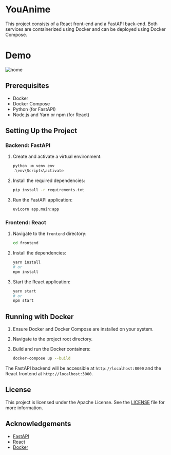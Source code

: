 # YouAnime

This project consists of a React front-end and a FastAPI back-end. Both services are containerized using Docker and can be deployed using Docker Compose.

# Demo
![home](./media/anime.gif)

## Prerequisites

- Docker
- Docker Compose
- Python (for FastAPI)
- Node.js and Yarn or npm (for React)

## Setting Up the Project

### Backend: FastAPI

1. Create and activate a virtual environment:

    ```powershell
    python -m venv env
    .\env\Scripts\activate
    ```

2. Install the required dependencies:

    ```sh
    pip install -r requirements.txt
    ```

3. Run the FastAPI application:

    ```sh
    uvicorn app.main:app 
    ```

### Frontend: React

1. Navigate to the `frontend` directory:

    ```sh
    cd frontend
    ```

2. Install the dependencies:

    ```sh
    yarn install
    # or
    npm install
    ```

3. Start the React application:

    ```sh
    yarn start
    # or
    npm start
    ```

## Running with Docker

1. Ensure Docker and Docker Compose are installed on your system.

2. Navigate to the project root directory.

3. Build and run the Docker containers:

    ```sh
    docker-compose up --build
    ```

The FastAPI backend will be accessible at `http://localhost:8000` and the React frontend at `http://localhost:3000`.

## License

This project is licensed under the Apache License. See the [LICENSE](LICENSE) file for more information.

## Acknowledgements

- [FastAPI](https://fastapi.tiangolo.com/)
- [React](https://reactjs.org/)
- [Docker](https://www.docker.com/)
